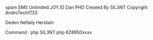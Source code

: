spam
SMS Unlimited JOY.ID Dan PHD Created By SIL3NT Copyright AndroTech1733

Deden Nefaily Herstain

Command : php SIL3NT.php 628950xxxx
